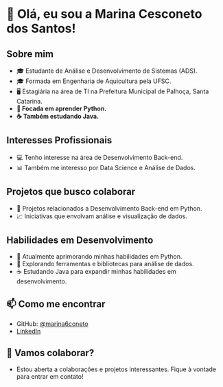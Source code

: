 # 👋 Olá, eu sou a Marina Cesconeto dos Santos!

## Sobre mim
- 🎓 Estudante de Análise e Desenvolvimento de Sistemas (ADS).
- 🎓 Formada em Engenharia de Aquicultura pela UFSC.
- 🖥️ Estagiária na área de TI na Prefeitura Municipal de Palhoça, Santa Catarina.
- **🐍 Focada em aprender Python.**
- **☕ Também estudando Java.**

## Interesses Profissionais
- 💻 Tenho interesse na área de Desenvolvimento Back-end.
- 📊 Também me interesso por Data Science e Análise de Dados.

## Projetos que busco colaborar
- 🔧 Projetos relacionados a Desenvolvimento Back-end em Python.
- 📈 Iniciativas que envolvam análise e visualização de dados.

## Habilidades em Desenvolvimento
- 🐍 Atualmente aprimorando minhas habilidades em Python.
- 🧪 Explorando ferramentas e bibliotecas para análise de dados.
- ☕ Estudando Java para expandir minhas habilidades em desenvolvimento.

## 📫 Como me encontrar
- GitHub: [@marina6coneto](https://github.com/marina6coneto)
- [LinkedIn](https://www.linkedin.com/in/marina-cesconeto-dos-santos-a17563216/)

## 🤝 Vamos colaborar?
- Estou aberta a colaborações e projetos interessantes. Fique à vontade para entrar em contato!


